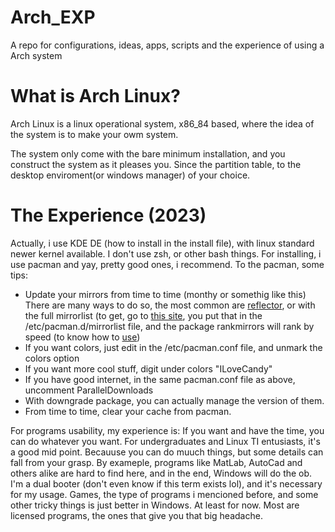 # Arch_EXP
A repo for configurations, ideas, apps, scripts and the experience of using a Arch system

# What is Arch Linux?

Arch Linux is a linux operational system, x86_84 based, where the idea of the system is to make your owm system. 
<!---  Espaço para futura foto do Arch         -->
The system only come with the bare minimum installation, and you construct the system as it pleases you. Since the partition table, to the desktop enviroment(or windows manager) of your choice. 

# The Experience (2023)
Actually, i use KDE DE (how to install in the install file), with linux standard newer kernel available. I don't use zsh, or other bash things. For installing, i use pacman and yay, pretty good ones, i recommend. To the pacman, some tips: 

- Update your mirrors from time to time (monthy or somethig like this) There are many ways to do so, the most common are [reflector](https://ostechnix.com/retrieve-latest-mirror-list-using-reflector-arch-linux/), or with the full mirrorlist (to get, go to [this site](https://archlinux.org/mirrorlist/), you put that in the /etc/pacman.d/mirrorlist file, and the package rankmirrors will rank by speed (to know how to [use](https://www.reddit.com/r/linuxbrasil/comments/9esc3s/usando_reflector_e_rankmirrors_no_arch_linux/))
- If you want colors, just edit in the /etc/pacman.conf file, and unmark the colors option
- If you want more cool stuff, digit under colors "ILoveCandy"
- If you have good internet, in the same pacman.conf file as above, uncomment ParallelDownloads
- With downgrade package, you can actually manage the version of them. 
- From time to time, clear your cache from pacman. 

For programs usability, my experience is: If you want and have the time, you can do whatever you want. For undergraduates and Linux TI entusiasts, it's a good mid point. Becauuse you can do muuch things, but some details can fall from your grasp. By exameple, programs like MatLab, AutoCad and others alike are hard to find here, and in the end, Windows will do the ob. I'm a dual booter (don't even know if this term exists lol), and it's necessary for my usage. Games, the type of programs i mencioned before, and some other tricky things is just better in Windows. At least for now. Most are licensed programs, the ones that give you that big headache. 

